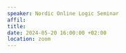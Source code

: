 ```yaml
---
speaker: Nordic Online Logic Seminar
affil: 
title: 
date: 2024-05-20 16:00:00 +02:00
location: zoom
--- 
```

